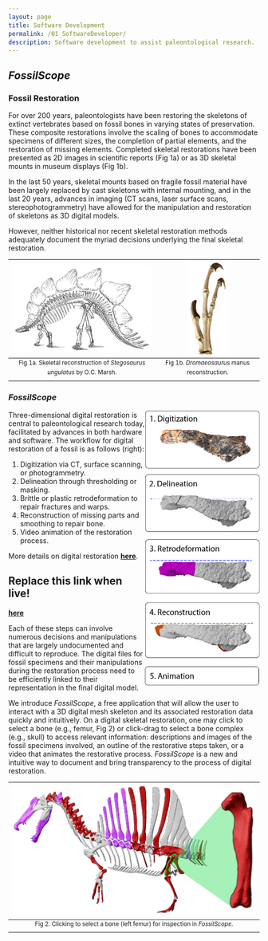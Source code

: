 ```yaml
---
layout: page
title: Software Development
permalink: /01_SoftwareDeveloper/
description: Software development to assist paleontological research.
---
```


## *FossilScope*

### Fossil Restoration

For over 200 years, paleontologists have been restoring the skeletons of extinct vertebrates based on fossil bones in varying states of preservation. These composite restorations involve the scaling of bones to accommodate specimens of different sizes, the completion of partial elements, and the restoration of missing elements. Completed skeletal restorations have been presented as 2D images in scientific reports (Fig 1a) or as 3D skeletal mounts in museum displays (Fig 1b). 

In the last 50 years, skeletal mounts based on fragile fossil material have been largely replaced by cast skeletons with internal mounting, and in the last 20 years, advances in imaging (CT scans, laser surface scans, stereophotogrammetry) have allowed for the manipulation and restoration of skeletons as 3D digital models. 

However, neither historical nor recent skeletal restoration methods adequately document the myriad decisions underlying the final skeletal restoration.

| <img src="/assets/Marsh_Stegosaurus.png" alt="Skeletal reconstruction of Stegosaurus ungulatus by O.C. Marsh." width=380px> | <img src="/assets/Dromaeosaurus_Manus.png" alt="Dromaeosaurus manus reconstruction." width=80px> |
|:--:|:--:|
| <sup> Fig 1a. Skeletal reconstruction of *Stegosaurus ungulatus* by O.C. Marsh. </sup> | <sup> Fig 1b. *Dromaeosaurus* manus reconstruction. </sup> |

### *FossilScope*

<img align=right src="/assets/Digital_Restoration_Process.png" alt="Steps of the digital restoration process." width=230px>

Three-dimensional digital restoration is central to paleontological research today, facilitated by advances in both hardware and software. The workflow for digital restoration of a fossil is as follows (right):

1. Digitization via CT, surface scanning, or photogrammetry.
2. Delineation through thresholding or masking.
3. Brittle or plastic retrodeformation to repair fractures and warps. 
4. Reconstruction of missing parts and smoothing to repair bone. 
5. Video animation of the restoration process.

More details on digital restoration [**here**](https://doi.org/10.3389/feart.2022.833379).

## Replace this link when live!
[**here**](https://doi.org/10.3389/feart.2022.833379)

Each of these steps can involve numerous decisions and manipulations that are largely undocumented and difficult to reproduce. The digital files for fossil specimens and their manipulations during the restoration process need to be efficiently linked to their representation in the final digital model.

We introduce *FossilScope*, a free application that will allow the user to interact with a 3D digital mesh skeleton and its associated restoration data quickly and intuitively. On a digital skeletal restoration, one may click to select a bone (e.g., femur, Fig 2) or click-drag to select a bone complex (e.g., skull) to access relevant information: descriptions and images of the fossil specimens involved, an outline of the restorative steps taken, or a video that animates the restorative process. *FossilScope* is a new and intuitive way to document and bring transparency to the process of digital restoration.

| <img src="/assets/FossilScope_MainFig.png" alt="Click-to-select in FossilScope." width=1000px> |
|:--:|
| <sup> Fig 2. Clicking to select a bone (left femur) for inspection in *FossilScope*. </sup> |
